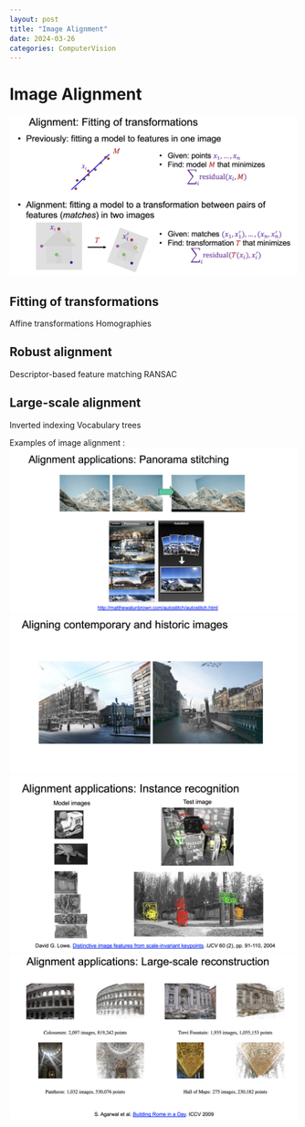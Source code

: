 ```yaml
---
layout: post
title: "Image Alignment"
date: 2024-03-26
categories: ComputerVision
---
```


# Image Alignment

![](/images/2024-03-26/1.png)
## Fitting of transformations
  Affine transformations
  Homographies
## Robust alignment 
  Descriptor-based feature matching
  RANSAC
## Large-scale alignment
  Inverted indexing
  Vocabulary trees

Examples of image alignment : 
![](/images/2024-03-26/2.png)
![](/images/2024-03-26/3.png)
![](/images/2024-03-26/4.png)
![](/images/2024-03-26/5.png)

##
